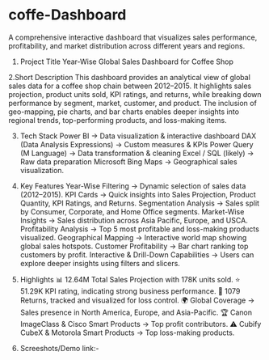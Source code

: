 # coffe-Dashboard

A comprehensive interactive dashboard that visualizes sales performance, profitability, and market distribution across different years and regions.

1. Project Title
    Year-Wise Global Sales Dashboard for Coffee Shop

2.Short Description
     This dashboard provides an analytical view of global sales data for a coffee shop chain between 2012–2015. It highlights sales projection, product units sold, KPI ratings, and returns, while breaking down performance by segment, market, customer, and product. The inclusion of geo-mapping, pie charts, and bar charts enables deeper insights into regional trends, top-performing products, and loss-making items.

3. Tech Stack
     Power BI → Data visualization & interactive dashboard
     DAX (Data Analysis Expressions) → Custom measures & KPIs
     Power Query (M Language) → Data transformation & cleaning
     Excel / SQL (likely) → Raw data preparation
     Microsoft Bing Maps → Geographical sales visualization.

4. Key Features
     Year-Wise Filtering → Dynamic selection of sales data (2012–2015).
     KPI Cards → Quick insights into Sales Projection, Product Quantity, KPI Ratings, and Returns.
     Segmentation Analysis → Sales split by Consumer, Corporate, and Home Office segments.
     Market-Wise Insights → Sales distribution across Asia Pacific, Europe, and USCA.
     Profitability Analysis → Top 5 most profitable and loss-making products visualized.
     Geographical Mapping → Interactive world map showing global sales hotspots.
     Customer Profitability → Bar chart ranking top customers by profit.
     Interactive & Drill-Down Capabilities → Users can explore deeper insights using filters and slicers.

5. Highlights
📊 12.64M Total Sales Projection with 178K units sold.
⭐ 51.29K KPI rating, indicating strong business performance.
🔄 1079 Returns, tracked and visualized for loss control.
🌍 Global Coverage → Sales presence in North America, Europe, and Asia-Pacific.
🏆 Canon ImageClass & Cisco Smart Products → Top profit contributors.
⚠️ Cubify CubeX & Motorola Smart Products → Top loss-making products.

6. Screeshots/Demo
   link:- 
    
